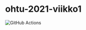 # ohtu-2021-viikko1

![GitHub Actions](https://github.com/Kaltsoon/ohtu-2021-viikko1/workflows/CI/badge.svg)
